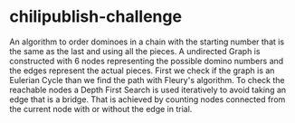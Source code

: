 # chilipublish-challenge

An algorithm to order dominoes in a chain with the starting number that is the same as the last and using all the pieces.
A undirected Graph is constructed with 6 nodes representing the possible domino numbers and the edges represent the actual pieces.
First we check if the graph is an Eulerian Cycle than we find the path with Fleury's algorithm. 
To check the reachable nodes a Depth First Search is used iteratively to avoid taking an edge that is a bridge. That is achieved by counting nodes connected from the current node with or without the edge in trial.
